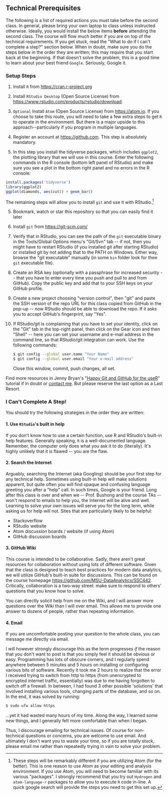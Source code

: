 

## Technical Prerequisites

The following is a list of required actions you must take before the second class. In general, please bring your own laptop to class unless instructed otherwise. Ideally, you would install the below items **before** attending the second class. The course will flow much better if you are on top of the technical requirements. If you get stuck, read the "What to do if I can't complete a step?" section below. When in doubt, make sure you do the steps below in the order they are written; this may require that you start back at the beginning. If that doesn't solve the problem, this is a good time to learn about your best friend `Google`. Seriously, Google it.

### Setup Steps

1. Install `R` from https://cran.r-project.org

2. Install `RStudio Desktop` (Open Source License) from https://www.rstudio.com/products/rstudio/download.

3. `Optional` Install `Atom` (Open Source License) from https://atom.io. If you choose to take this route, you will need to take a few extra steps to get `R` to operate in the environment. But there is a major upside to this approach--particularly  if you program in multiple languages.

4. Register an account at https://github.com. This step is absolutely mandatory.

5. In this step you install the tidyverse packages, which includes `ggplot2`, the plotting library that we will use in this course. Enter the following commands in the R console (bottom left panel of RStudio) and make sure you see a plot in the bottom right panel and no errors in the R console:

```r
install.packages('tidyverse')
library(ggplot2)
ggplot(diamonds, aes(cut)) + geom_bar()
```

The remaining steps will allow you to install `git` and use it with RStudio.[^1]

[^1]: These steps will be remarkably different if you are utilizing Atom (for the better). This is one reason to use Atom as your editing and analysis environment. If you use Atom, you will need to become familiar with its various "packages". I strongly recommend that you try out `Hydrogen` and `atom-language-r` packages to allow you to execute `R` code in-line. A quick google search will provide the steps you need to get this set up.

5. Bookmark, watch or star this repository so that you can easily find it later

6. Install `git` from https://git-scm.com/

7. Verify that in RStudio, you can see the path of the `git` executable binary in the Tools/Global Options menu's "Git/Svn" tab -- if not, then you might have to restart RStudio (if you installed git after starting RStudio) or installed git by not adding that to the PATH on Windows. Either way, browse the "git executable" manually (in some `bin` folder look for thee `git` executable file).

8. Create an RSA key (optionally with a passphrase for increased security -- that you have to enter every time you push and pull to and from GitHub). Copy the public key and add that to your SSH keys on your GitHub profile.

9. Create a new project choosing "version control", then "git" and paste the SSH version of the repo URL for this class copied from GitHub in the pop-up -- now RStudio should be able to download the repo. If it asks you to accept GitHub's fingerprint, say "Yes".

10. If RStudio/git is complaining that you have to set your identity, click on the "Git" tab in the top-right panel, then click on the Gear icon and then "Shell" -- here you can set your username and e-mail address in the command line, so that RStudio/git integration can work. Use the following commands:

    ```bash
    $ git config --global user.name "Your Name"
    $ git config --global user.email "Your e-mail address"
    ```
    Close this window, commit, push changes, all set.

Find more resources in Jenny Bryan's "[Happy Git and GitHub for the useR](http://happygitwithr.com/)" tutorial if in doubt or [contact me](mailto:bbushong@msu.edu). But please reserve the last option as a Last Resort.

### I Can't Complete A Step!

You should try the following strategies in the order they are written:

#### 1. Use `RStudio`'s built in help

If you don't know how to use a certain function, use R and RStudio's built-in help features. Generally speaking, `R` is a well-documented language. Remember, the computer only does what you ask it to do (literally). It's highly unlikely that it is flawed -- you are the flaw.

#### 2. Search the Internet

Arguably, searching the Internet (aka Googling) should be your first step for any technical help. Sometimes using built-in help will make solutions apparent, but quite often you will find opaque and confusing language greeting you after a "help" call. In such times, Google is your friend. Long after this class is over and when we -- Prof. Bushong and the course TAs -- won't respond to emails to help you, the Internet will be alive and well. Learning to solve your own issues will serve you for the long term, while asking us for help will not. Sites that are particularly likely to be helpful:

- Stackoverflow
- RStudio website
- Atom discussion boards / website (if using Atom)
- GitHub discussion boards

#### 3. GitHub Wiki

This course is intended to be collaborative. Sadly, there aren't great resources for collaboration without using lots of different software. Given that the class is designed to teach best practices for modern data analytics, we will utilize GitHub's built-in suite for discussions. This can be found on the course homepage https://github.com/MSU-DataAnalytics/SSC442. Critically, collaboration is a two-way street: make sure to respond to others' questions that you know how to solve.

You can directly solicit help from me on the Wiki, and I will answer more questions over the Wiki than I will over email. This allows me to provide one answer to dozens of people, rather than repeating information.


#### 4. Email

If you are uncomfortable posting your question to the whole class, you can message me directly via email.

I will however strongly discourage this as the term progresses *if* the reason that you don't want to post is that you simply feel it should be obvious or easy. Programming has lots of obscure corners, and I regularly spend anywhere between 5 minutes and 5 hours on installing or configuring various bits of software. Recently it took me 2 hours to realize that the error I received trying to switch from http to https (from unencrypted to encrypted internet traffic, essentially) was due to me having forgotten to switch off a firewall. In between, I had found 3 other possible 'solutions' that involved installing various tools, changing parts of the database, and so on. In the end, it was solved by running:

```bash
$ sudo ufw allow https
```
...yet it had wasted many hours of my time. Along the way, I learned some new things, and I generally felt more comfortable than when I began.

Thus, I discourage emailing for technical issues. Of course for non-technical questions or concerns, you are welcome to use email. And ultimately I don't want you to waste your time, so if you are totally stuck, please email me rather than repeatedly trying in vain to solve your problem.
